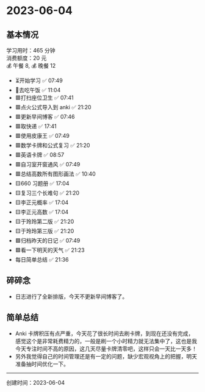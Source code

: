 # 2023-06-04

## 基本情况

学习用时：465 分钟  
消费额度：20 元  
💰 午餐 8, 💰 晚餐 12

-   ⏳开始学习 ✅ 07:49
-   🍕去吃午饭 ✅ 11:04
-   🟥打扫座位卫生 ✅ 07:41
-   🟥点火公式导入到 anki ✅ 21:20
-   🟥更新早间博客 ✅ 07:46
-   🟥取快递 ✅ 17:41
-   🟥使用皮康王 ✅ 07:49
-   🟥数学卡牌和公式复习 ✅ 21:20
-   🟥英语卡牌 ✅ 08:57
-   🟥自习室开窗通风 ✅ 07:49
-   🟥总结高数所有图形画法 ✅ 10:40
-   🟨660 习题册 ✅ 17:04
-   🟨复习三个长难句 ✅ 21:20
-   🟨李正元概率 ✅ 17:04
-   🟨李正元高数 ✅ 17:04
-   🟨于玲玲第二版 ✅ 21:20
-   🟨于玲玲第三版 ✅ 21:20
-   🟩归档昨天的日记 ✅ 07:49
-   🟩看一下明天的天气 ✅ 21:23
-   每日简单总结 ✅ 21:36

## 碎碎念

- 日志进行了全新排版，今天不更新早间博客了。

## 简单总结

- Anki 卡牌积压有点严重，今天花了很长时间去刷卡牌，到现在还没有完成，感觉这个是非常耗费精力的，一般是刷一个小时精力就无法集中了，这也是我今天专注时间不高的原因，这几天尽量卡牌清零吧，这样只会一天比一天多！
- 另外我觉得自己的时间管理还是有一定的问题，缺少宏观视角上的把握，明天准备抽时间优化一下。

---

创建时间：2023-06-04